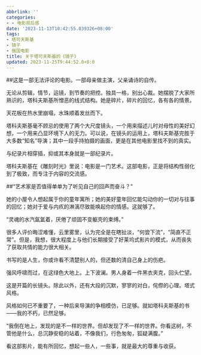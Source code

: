 ```yaml
---
abbrlink: ''
categories:
- - 电影观后感
date: '2023-11-13T10:42:55.039326+08:00'
tags:
- 塔可夫斯基
- 镜子
- 俄国电影
title: 关于塔可夫斯基的《镜子》
updated: 2023-11-25T9:44:52.0+8:0
---
```

##这是一部无法评论的电影。一部母亲做主演，父亲诵诗的自传。

无论从剪辑，情节，运镜，到节奏的把控。独具一格，别出心裁。她摆脱了大家所熟识的，塔科夫斯基所憎恶的线式结构。她是碎片，碎片的回忆，各有各的情景。

天花板在热水里崩塌，水珠顺着发丝而下。

塔科夫斯基毫不顾忌的使用了两个大尺度镜头，一个用来描述儿时对母性的美好幻想，一个用来凸显环境下人的无力。可以说，在镜头的运用上，塔科夫斯基完胜于大多数“知名”导演；其中一段手持拍摄的画面，更是在其他电影里找不到的真实。

与纪录片相穿插，抑或其本身就是一部纪录片。

塔科夫斯基在《雕刻时光》里说：电影是一门艺术。这部电影，正是将结构性弱化到了极致，而专注于内容的交流感。

##“艺术家是否值得单单为了听见自己的回声而奋斗？”

她的小屋令人想起属于你的童年寓所；她的美好童年回忆能勾动你的一切对与往事的回忆；她对于爱与内疚的淋漓尽致能唤起你的情感。这就够了。

“灵魂的水汽氤氲着，厌倦了顽固不变躯壳的束缚。”

很多人评价晦涩难懂，云里雾里，认为完全是在瞎扯淡，“何尝下流”，“简直不正常”。但是，我想，很大程度上与他们长期接受了好莱坞式影片的模式，从而丧失了获取共情的能力很大相关。

书写的是人生，你或许看不清楚别人的，但还数的清自己身上的伤疤。

强风呼啸而过，在这绿色大地上。上下波澜。男人身着一件黑衣夹克，回头伫望。

这是开篇的长镜头。除此以外，还有大段的沉默，寥寥的对白，侘傺的心理。塔式风格。

风格如何已不重要了，一种后来导演的争相模仿，已足够。就如塔科夫斯基的书——我的不朽，已然足够。

“我倒在地上，发现的是不一样的世界。但却发现了不一样的世界。你看这树，不管他是什么，总沉静安稳的站着，不像我们，行色匆匆，狐疑满腹。”

看这部影片，能有所回忆，想起一些人，一些事，就是最大的尊重与收获。
